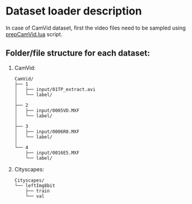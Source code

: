 # Dataset loader description

In case of CamVid dataset, first the video files need to be sampled using [prepCamVid.lua](prepCamVid.lua) script.


## Folder/file structure for each dataset:

1. CamVid:

    ```
    CamVid/
    ├── 1
    │   ├── input/01TP_extract.avi
    │   └── label/
    │
    ├── 2
    │   ├── input/0005VD.MXF
    │   └── label/
    │
    ├── 3
    │   ├── input/0006R0.MXF
    │   └── label/
    │
    └── 4
        ├── input/0016E5.MXF
        └── label/
    ```

2. Cityscapes:

    ```
    Cityscapes/
    └── leftImg8bit
        ├── train
        └── val
    ```
